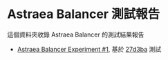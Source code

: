 Astraea Balancer 測試報告
===

這個資料夾收錄 Astraea Balancer 的測試結果報告

* [Astraea Balancer Experiment #1](./experiment_1.md), 基於 [27d3ba](https://github.com/qoo332001/astraea/tree/27d3ba5835b33bf1e087a2e799801dd35cbdc3a8) 測試